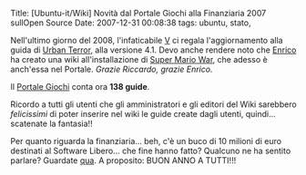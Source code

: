 Title: [Ubuntu-it/Wiki] Novità dal Portale Giochi alla Finanziaria 2007 sullOpen Source
Date:  2007-12-31 00:08:38
tags: ubuntu, stato,

Nell'ultimo giorno del 2008, l'infaticabile [V][1] ci regala l'aggiornamento
alla guida di [Urban Terror][2], alla versione 4.1. Devo anche rendere noto
che [Enrico][3] ha creato una wiki all'installazione di [Super Mario War][4],
che adesso è anch'essa nel Portale. _Grazie Riccardo, grazie Enrico._


Il [Portale Giochi][5] conta ora **138 guide**.


Ricordo a tutti gli utenti che
gli amministratori e gli editori del Wiki sarebbero _felicissimi_ di poter
inserire nel wiki le guide create dagli utenti, quindi... scatenate la
fantasia!!


Per quanto riguarda la finanziaria... beh, c'è un buco di 10
milioni di euro destinati al Software Libero... che fine hanno fatto? Qualcuno
ne ha sentito parlare? Guardate [qua][6]. A proposito: BUON ANNO A TUTTI!!!

   [1]: http://wiki.ubuntu-it.org/RiccardoFilippone

   [2]: http://wiki.ubuntu-it.org/Giochi/Azione/UrbanTerror

   [3]: http://wiki.ubuntu-it.org/Enrico

   [4]: http://wiki.ubuntu-it.org/Giochi/Puzzle/SuperMarioWar

   [5]: http://wiki.ubuntu-it.org/Giochi

   [6]: http://finalmentelibero.ning.com/profiles/blog/show?id=1642982%3ABlogPost%3A568
